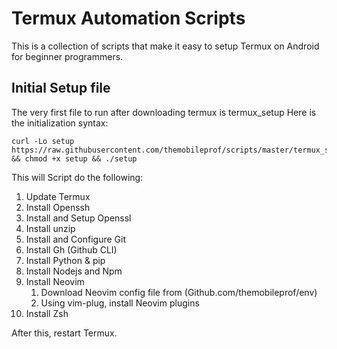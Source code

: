 # Termux Automation Scripts

This is a collection of scripts that make 
it easy to setup Termux on Android for 
beginner programmers.

## Initial Setup file
The very first file to run after downloading 
termux is termux_setup
Here is the initialization syntax:
```
curl -Lo setup https://raw.githubusercontent.com/themobileprof/scripts/master/termux_setup && chmod +x setup && ./setup
```
This will Script do the following:
1. Update Termux
1. Install Openssh
1. Install and Setup Openssl
1. Install unzip
1. Install and Configure Git
1. Install Gh (Github CLI)
1. Install Python & pip
1. Install Nodejs and Npm
1. Install Neovim 
    1. Download Neovim config file from (Github.com/themobileprof/env)
    1. Using vim-plug, install Neovim plugins
1. Install Zsh

After this, restart Termux.
